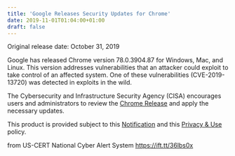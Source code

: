 ```yaml
---
title: 'Google Releases Security Updates for Chrome'
date: 2019-11-01T01:04:00+01:00
draft: false
---
```


Original release date: October 31, 2019  

Google has released Chrome version 78.0.3904.87 for Windows, Mac, and Linux. This version addresses vulnerabilities that an attacker could exploit to take control of an affected system. One of these vulnerabilities (CVE-2019-13720) was detected in exploits in the wild.

The Cybersecurity and Infrastructure Security Agency (CISA) encourages users and administrators to review the [Chrome Release](https://chromereleases.googleblog.com/2019/10/stable-channel-update-for-desktop_31.html) and apply the necessary updates.

This product is provided subject to this [Notification](https://www.us-cert.gov/privacy/notification) and this [Privacy & Use](https://www.dhs.gov/privacy-policy) policy.

  
  
from US-CERT National Cyber Alert System https://ift.tt/36lbs0x